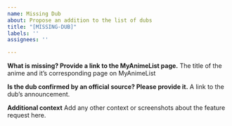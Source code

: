 ```yaml
---
name: Missing Dub
about: Propose an addition to the list of dubs
title: "[MISSING-DUB]"
labels: ''
assignees: ''

---
```


**What is missing? Provide a link to the MyAnimeList page.**
The title of the anime and it’s corresponding page on MyAnimeList

**Is the dub confirmed by an official source? Please provide it.**
A link to the dub’s announcement.

**Additional context**
Add any other context or screenshots about the feature request here.
